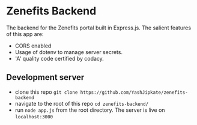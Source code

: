 # Zenefits Backend
The backend for the Zenefits portal built in Express.js. The salient features of this app are:

 - CORS enabled
 - Usage of dotenv to manage server secrets.
 - 'A' quality code certified by codacy.

## Development server

 - clone this repo `git clone https://github.com/YashJipkate/zenefits-backend`
 - navigate to the root of this repo `cd zenefits-backend/`
 - run `node app.js` from the root directory. The server is live on `localhost:3000`
